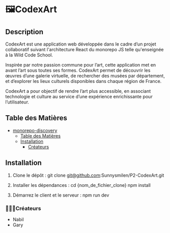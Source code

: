 # 🖼️CodexArt
## Description
CodexArt est une application web développée dans le cadre d’un projet collaboratif suivant l'architecture React du monorepo JS telle qu'enseignée à la Wild Code School. 

Inspirée par notre passion commune pour l’art, cette application met en avant l’art sous toutes ses formes. CodexArt permet de découvrir les œuvres d’une galerie virtuelle, de rechercher des musées par département, et d’explorer les lieux culturels disponibles dans chaque région de France.

CodexArt a pour objectif de rendre l’art plus accessible, en associant technologie et culture au service d’une expérience enrichissante pour l’utilisateur.


## Table des Matières

- [monorepo-discovery](#name)
  - [Table des Matières](#table-des-matières)
  - [Installation](#installation)
    - [Créateurs](#créateurs)

## Installation

1. Clone le dépôt :
     git clone git@github.com:Sunnysmilen/P2-CodexArt.git
   
2. Installer les dépendances :
     cd {nom_de_fichier_clone}
     npm install

3. Démarrez le client et le serveur :
     npm run dev 


### 👨🏻‍🎨Créateurs
- Nabil
- Gary 


